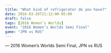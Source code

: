```yaml
---
title: "What kind of refrigerator do you have?"
date: 2016-03-26T21:12:00-05:00
draft: false
tags: [2016 Women’s Worlds]
event: "2016 Women’s Worlds Semi Final"
game: "JPN vs RUS"
---
```

— 2016 Women’s Worlds Semi Final, JPN vs RUS
<!--more--> 